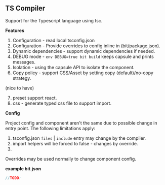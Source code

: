 TS Compiler
--------------

Support for the Typescript language using tsc. 

**Features**

1. Configuration - read local tsconfig.json 
2. Configuration - Provide overrides to config inline in (bit/package.json).
3. Dynamic dependencies - support dynamic dependencies if needed. 
4. DEBUG mode - `env DEBUG=true bit build` keeps capsule and prints messages. 
5. Isolation - using the capsule API to isolate the component. 
6. Copy policy - support CSS/Asset by setting copy (default)/no-copy strategy. 

(nice to have)

7. preset support react.
8. css - generate typed css file to support import. 

**Config**

Project config and component aren't the same due to possible change in entry point.
The following limitations apply:

1. tsconfig.json `files` | `include` entry may change by the compiler.
2. import helpers will be forced to false - changes by override.
3. 

Overrides may be used normally to change component config.

**example bit.json**

```javascript
//TODO:
```




